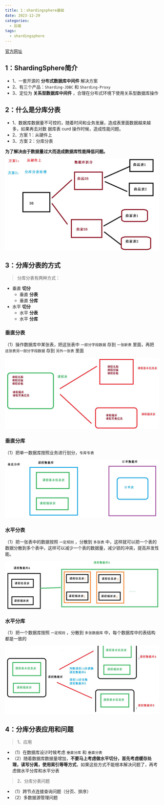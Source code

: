 ```yaml
---
title: 1：shardingsphere基础
date: 2023-12-29
categories:
  - 后端
tags:
  - shardingsphere
---
```


[官方网址](https://shardingsphere.apache.org/index_zh.html)

## 1：ShardingSphere简介
- 1、一套开源的 **分布式数据库中间件** 解决方案
- 2、有三个产品：`Sharding-JDBC` 和 `Sharding-Proxy`
- 3、定位为 **关系型数据库中间件** ，合理在分布式环境下使用关系型数据库操作

## 2：什么是分库分表

- 1、数据库数据量不可控的，随着时间和业务发展，造成表里面数据越来越多，如果再去对数
据库表 curd 操作时候，造成性能问题。
- 2、方案 1：从硬件上
- 3、方案 2：分库分表


**为了解决由于数据量过大而造成数据库性能降低问题。**

![Alt text](./assets/image1.png)

## 3：分库分表的方式

> 分库分表有两种方式：
- 垂直 **切分**
  - 垂直 **分表**
  - 垂直 **分库**
- 水平 **切分**
  - 水平 **分表**
  - 水平 **分库**


### 垂直分表

（1）操作数据库中某张表，把这张表中 `一部分字段数据` 存到 `一张新表` 里面，再把 `这张表另一部分字段数据` 存到 `另外一张表` 里面

![Alt text](./assets/image2.png)

### 垂直分库

（1）把单一数据库按照业务进行划分，`专库专表`

![Alt text](./assets/image3.png)

### 水平分表

（1）把一张表中的数据按照 `一定规则` ，分散到 `多张表` 中，这样就可以把一个表的数据分散到多个表中，这样可以减少一个表的数据量，减少锁的冲突，提高并发性能。

![Alt text](./assets/image4.png)

### 水平分库

（1）把一个数据库按照 `一定规则` ，分散到 `多张数据库` 中，每个数据库中的表结构都是一致的

![Alt text](./assets/image5.png)


## 4：分库分表应用和问题
> 1、应用
- （1）在数据库设计时候考虑 `垂直分库` 和 `垂直分表`
- （2）随着数据库数据量增加，**不要马上考虑做水平切分，首先考虑缓存处理，读写分离，使用索引等等方式**，如果这些方式不能根本解决问题了，再考虑做水平分库和水平分表

> 2、分库分表问题
- （1）跨节点连接查询问题（分页、排序）
- （2）多数据源管理问题


